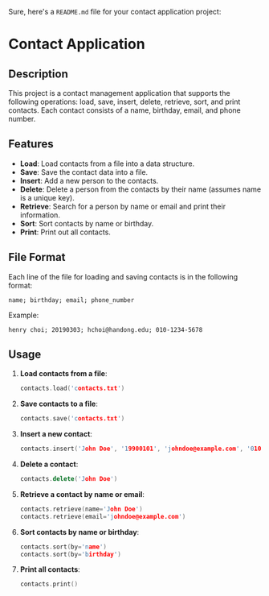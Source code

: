 Sure, here's a `README.md` file for your contact application project:

# Contact Application

## Description
This project is a contact management application that supports the following operations: load, save, insert, delete, retrieve, sort, and print contacts. Each contact consists of a name, birthday, email, and phone number.

## Features
- **Load**: Load contacts from a file into a data structure.
- **Save**: Save the contact data into a file.
- **Insert**: Add a new person to the contacts.
- **Delete**: Delete a person from the contacts by their name (assumes name is a unique key).
- **Retrieve**: Search for a person by name or email and print their information.
- **Sort**: Sort contacts by name or birthday.
- **Print**: Print out all contacts.

## File Format
Each line of the file for loading and saving contacts is in the following format:
```
name; birthday; email; phone_number
```
Example:
```
henry choi; 20190303; hchoi@handong.edu; 010-1234-5678
```

## Usage
1. **Load contacts from a file**:
    ```c++
    contacts.load('contacts.txt')
    ```
2. **Save contacts to a file**:
    ```c++
    contacts.save('contacts.txt')
    ```
3. **Insert a new contact**:
    ```c++
    contacts.insert('John Doe', '19900101', 'johndoe@example.com', '010-1234-5678')
    ```
4. **Delete a contact**:
    ```c++
    contacts.delete('John Doe')
    ```
5. **Retrieve a contact by name or email**:
    ```c++
    contacts.retrieve(name='John Doe')
    contacts.retrieve(email='johndoe@example.com')
    ```
6. **Sort contacts by name or birthday**:
    ```c++
    contacts.sort(by='name')
    contacts.sort(by='birthday')
    ```
7. **Print all contacts**:
    ```c++
    contacts.print()
    ```